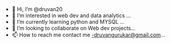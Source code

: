 - 👋 Hi, I’m @druvan20
- 👀 I’m interested in web dev and data analytics ...
- 🌱 I’m currently learning python and MYSQL ...
- 💞️ I’m looking to collaborate on Web dev projects...
- 📫 How to reach me  contact me -druvangurukar@gmail.com...

<!---
druvan20/druvan20 is a ✨ special ✨ repository because its `README.md` (this file) appears on your GitHub profile.
You can click the Preview link to take a look at your changes.
--->

